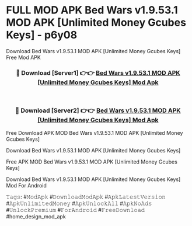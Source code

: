 # FULL MOD APK Bed Wars v1.9.53.1 MOD APK [Unlimited Money Gcubes Keys] - p6y08
Download Bed Wars v1.9.53.1 MOD APK [Unlimited Money Gcubes Keys] Free Mod APK

<div align="center">
<h3>🔴 Download [Server1] 👉👉 <a href="https://apk-comot.site?title=Bed_Wars_v1.9.53.1_MOD_APK_[Unlimited_Money_Gcubes_Keys]">Bed Wars v1.9.53.1 MOD APK [Unlimited Money Gcubes Keys] Mod Apk</a></h3><br>

<h3>🔴 Download [Server2] 👉👉 <a href="https://apk-comot.site?title=Bed_Wars_v1.9.53.1_MOD_APK_[Unlimited_Money_Gcubes_Keys]">Bed Wars v1.9.53.1 MOD APK [Unlimited Money Gcubes Keys] Mod Apk</a></h3>
</div>


Free Download APK MOD Bed Wars v1.9.53.1 MOD APK [Unlimited Money Gcubes Keys]

Download Bed Wars v1.9.53.1 MOD APK [Unlimited Money Gcubes Keys] 

Free APK MOD Bed Wars v1.9.53.1 MOD APK [Unlimited Money Gcubes Keys] 

Download Bed Wars v1.9.53.1 MOD APK [Unlimited Money Gcubes Keys] Mod For Android

𝚃𝚊𝚐𝚜: #𝙼𝚘𝚍𝙰𝚙𝚔 #𝙳𝚘𝚠𝚗𝚕𝚘𝚊𝚍𝙼𝚘𝚍𝙰𝚙𝚔 #𝙰𝚙𝚔𝙻𝚊𝚝𝚎𝚜𝚝𝚅𝚎𝚛𝚜𝚒𝚘𝚗 #𝙰𝚙𝚔𝚄𝚗𝚕𝚒𝚖𝚒𝚝𝚎𝚍𝙼𝚘𝚗𝚎𝚢 #𝙰𝚙𝚔𝚄𝚗𝚕𝚘𝚌𝚔𝙰𝚕𝚕 #𝙰𝚙𝚔𝙽𝚘𝙰𝚍𝚜 #𝚄𝚗𝚕𝚘𝚌𝚔𝙿𝚛𝚎𝚖𝚒𝚞𝚖 #𝙵𝚘𝚛𝙰𝚗𝚍𝚛𝚘𝚒𝚍 #𝙵𝚛𝚎𝚎𝙳𝚘𝚠𝚗𝚕𝚘𝚊𝚍 #home_design_mod_apk